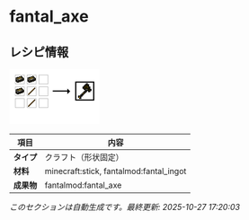 # fantal_axe



<!-- 🔄 自動生成: 編集しないでください -->

## レシピ情報

![Recipe](../../recipe_images/items/fantal_axe.png)

| 項目 | 内容 |
|---|---|
| **タイプ** | クラフト（形状固定） |
| **材料** | minecraft:stick, fantalmod:fantal_ingot |
| **成果物** | fantalmod:fantal_axe |

_このセクションは自動生成です。最終更新: 2025-10-27 17:20:03_
<!-- /🔄 自動生成 -->

